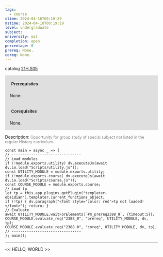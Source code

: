 ```yaml
---
tags:
  - course
ctime: 2024-04-18T00:19:29
mstime: 2024-04-18T00:19:29
level: undergraduate
subject: 
university: mit
completion: open
percentage: 0
prereq: None.
coreq: None.
---
```


catalog [21H.S05](http://student.mit.edu/catalog/m21Hb.html#21H.S05)

<span style="display: block; padding: 15px; background-color: rgb(100, 100, 100, 0.2);"><font id="m_prereq2388_0" style="display: block; font-family: Arial, sans-serif; font-weight: bold; padding: 5px">Prerequisites</font><br><span id="prereq2388_0">None.</span></span>
<span style="display: block; padding: 15px; background-color: rgb(100, 100, 100, 0.2);"><font id="m_coreq2388_0" style="display: block; font-family: Arial, sans-serif; font-weight: bold; padding: 5px">Corequisites</font><br><span id="coreq2388_0">None.</span></span>

<font style="">Description:</font>
<font style="color: grey; font-size: 0.8rem;">Opportunity for group study of special subject not listed in the regular History curriculum.</font>

```dataviewjs
const main = async _ => {
// --------------------------------
// Load modules
if (!module.exports.utility) dv.executeJs(await dv.io.load("Scripts/utility.js"));
const UTILITY_MODULE = module.exports.utility;
if (!module.exports.course) dv.executeJs(await dv.io.load("Scripts/course.js"));
const COURSE_MODULE = module.exports.course;
// Load tp
let tp = this.app.plugins.getPlugin("templater-obsidian").templater.current_functions_object;
if (!tp) { dv.paragraph("<font style='color: red'>tp not loaded!</font>"); return; }
// Evaluate
await UTILITY_MODULE.waitForElements(`#m_prereq2388_0`, {timeout:5});
COURSE_MODULE.evaluate_req("2388_0", "prereq", UTILITY_MODULE, dv, tp);
COURSE_MODULE.evaluate_req("2388_0", "coreq", UTILITY_MODULE, dv, tp);
// --------------------------------
}; main();
```

---

<< HELLO, WORLD >>
